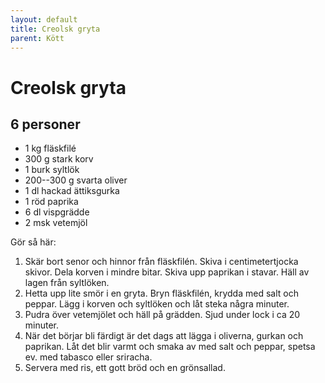 ```yaml
---
layout: default
title: Creolsk gryta
parent: Kött
---
```

# Creolsk gryta

## 6 personer

-   1 kg fläskfilé
-   300 g stark korv
-   1 burk syltlök
-   200--300 g svarta oliver
-   1 dl hackad ättiksgurka
-   1 röd paprika
-   6 dl vispgrädde
-   2 msk vetemjöl

Gör så här:

1.  Skär bort senor och hinnor från fläskfilén. Skiva i centimetertjocka
    skivor. Dela korven i mindre bitar. Skiva upp paprikan i stavar.
    Häll av lagen från syltlöken.
2.  Hetta upp lite smör i en gryta. Bryn fläskfilén, krydda med salt och
    peppar. Lägg i korven och syltlöken och låt steka några minuter.
3.  Pudra över vetemjölet och häll på grädden. Sjud under lock i ca 20
    minuter.
4.  När det börjar bli färdigt är det dags att lägga i oliverna, gurkan
    och paprikan. Låt det blir varmt och smaka av med salt och peppar,
    spetsa ev. med tabasco eller sriracha.
5.  Servera med ris, ett gott bröd och en grönsallad.

